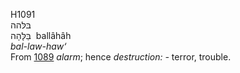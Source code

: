 <body>
  <p>H1091<br>  בּלּהה  <br> בַּלָּהָה  ‎  ballâhâh  <br><i>bal-law-haw‘ </i><br>From <a href="h1089.htm">1089</a>  <i>alarm</i>; hence <i>destruction: - </i>terror, trouble.<br></p>
 </body>